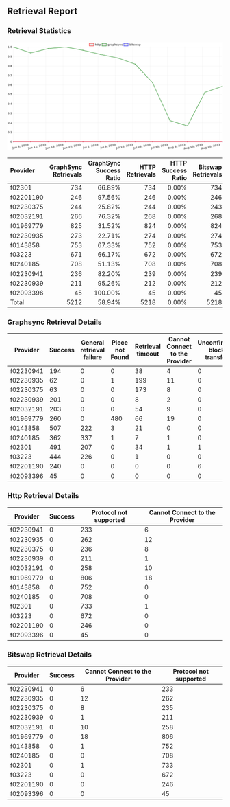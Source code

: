 ## Retrieval Report
### Retrieval Statistics
<img src="https://raw.githubusercontent.com/data-preservation-programs/filplus-checker-assets/main/filecoin-project/filecoin-plus-large-datasets/issues/1974/1692685014838.png"/>

| Provider  | GraphSync Retrievals | GraphSync Success Ratio | HTTP Retrievals | HTTP Success Ratio | Bitswap Retrievals | Bitswap Success Ratio |
| :-------- | -------------------: | ----------------------: | --------------: | -----------------: | -----------------: | --------------------: |
| f02301    |                  734 |                  66.89% |             734 |              0.00% |                734 |                 0.00% |
| f02201190 |                  246 |                  97.56% |             246 |              0.00% |                246 |                 0.00% |
| f02230375 |                  244 |                  25.82% |             244 |              0.00% |                243 |                 0.00% |
| f02032191 |                  266 |                  76.32% |             268 |              0.00% |                268 |                 0.00% |
| f01969779 |                  825 |                  31.52% |             824 |              0.00% |                824 |                 0.00% |
| f02230935 |                  273 |                  22.71% |             274 |              0.00% |                274 |                 0.00% |
| f0143858  |                  753 |                  67.33% |             752 |              0.00% |                753 |                 0.00% |
| f03223    |                  671 |                  66.17% |             672 |              0.00% |                672 |                 0.00% |
| f0240185  |                  708 |                  51.13% |             708 |              0.00% |                708 |                 0.00% |
| f02230941 |                  236 |                  82.20% |             239 |              0.00% |                239 |                 0.00% |
| f02230939 |                  211 |                  95.26% |             212 |              0.00% |                212 |                 0.00% |
| f02093396 |                   45 |                 100.00% |              45 |              0.00% |                 45 |                 0.00% |
| Total     |                 5212 |                  58.94% |            5218 |              0.00% |               5218 |                 0.00% |

### Graphsync Retrieval Details
| Provider  | Success | General retrieval failure | Piece not Found | Retrieval timeout | Cannot Connect to the Provider | Unconfirmed block transfer |
| --------- | ------- | ------------------------- | --------------- | ----------------- | ------------------------------ | -------------------------- |
| f02230941 | 194     | 0                         | 0               | 38                | 4                              | 0                          |
| f02230935 | 62      | 0                         | 1               | 199               | 11                             | 0                          |
| f02230375 | 63      | 0                         | 0               | 173               | 8                              | 0                          |
| f02230939 | 201     | 0                         | 0               | 8                 | 2                              | 0                          |
| f02032191 | 203     | 0                         | 0               | 54                | 9                              | 0                          |
| f01969779 | 260     | 0                         | 480             | 66                | 19                             | 0                          |
| f0143858  | 507     | 222                       | 3               | 21                | 0                              | 0                          |
| f0240185  | 362     | 337                       | 1               | 7                 | 1                              | 0                          |
| f02301    | 491     | 207                       | 0               | 34                | 1                              | 1                          |
| f03223    | 444     | 226                       | 0               | 1                 | 0                              | 0                          |
| f02201190 | 240     | 0                         | 0               | 0                 | 0                              | 6                          |
| f02093396 | 45      | 0                         | 0               | 0                 | 0                              | 0                          |

### Http Retrieval Details
| Provider  | Success | Protocol not supported | Cannot Connect to the Provider |
| --------- | ------- | ---------------------- | ------------------------------ |
| f02230941 | 0       | 233                    | 6                              |
| f02230935 | 0       | 262                    | 12                             |
| f02230375 | 0       | 236                    | 8                              |
| f02230939 | 0       | 211                    | 1                              |
| f02032191 | 0       | 258                    | 10                             |
| f01969779 | 0       | 806                    | 18                             |
| f0143858  | 0       | 752                    | 0                              |
| f0240185  | 0       | 708                    | 0                              |
| f02301    | 0       | 733                    | 1                              |
| f03223    | 0       | 672                    | 0                              |
| f02201190 | 0       | 246                    | 0                              |
| f02093396 | 0       | 45                     | 0                              |

### Bitswap Retrieval Details
| Provider  | Success | Cannot Connect to the Provider | Protocol not supported |
| --------- | ------- | ------------------------------ | ---------------------- |
| f02230941 | 0       | 6                              | 233                    |
| f02230935 | 0       | 12                             | 262                    |
| f02230375 | 0       | 8                              | 235                    |
| f02230939 | 0       | 1                              | 211                    |
| f02032191 | 0       | 10                             | 258                    |
| f01969779 | 0       | 18                             | 806                    |
| f0143858  | 0       | 1                              | 752                    |
| f0240185  | 0       | 0                              | 708                    |
| f02301    | 0       | 1                              | 733                    |
| f03223    | 0       | 0                              | 672                    |
| f02201190 | 0       | 0                              | 246                    |
| f02093396 | 0       | 0                              | 45                     |
